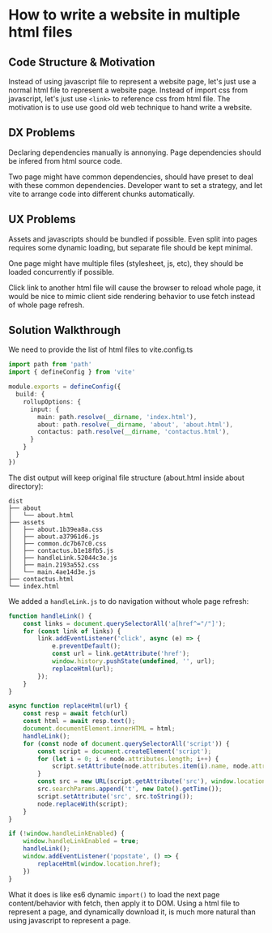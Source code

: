 # How to write a website in multiple html files

## Code Structure & Motivation

Instead of using javascript file to represent a website page, let's just use a normal html file to represent a website page.
Instead of import css from javascript, let's just use `<link>` to reference css from html file.
The motivation is to use use good old web technique to hand write a website.

## DX Problems

Declaring dependencies manually is annonying. Page dependencies should be infered from html source code.

Two page might have common dependencies, should have preset to deal with these common dependencies. Developer want to set a strategy, and let vite to arrange code into different chunks automatically. 

## UX Problems

Assets and javascripts should be bundled if possible. Even split into pages requires some dynamic loading, but separate file should be kept minimal.

One page might have multiple files (stylesheet, js, etc), they should be loaded concurrently if possible.

Click link to another html file will cause the browser to reload whole page, it would be nice to mimic client side rendering behavior to use fetch instead of whole page refresh.

## Solution Walkthrough

We need to provide the list of html files to vite.config.ts

```ts
import path from 'path'
import { defineConfig } from 'vite'

module.exports = defineConfig({
  build: {
    rollupOptions: {
      input: {
        main: path.resolve(__dirname, 'index.html'),
        about: path.resolve(__dirname, 'about', 'about.html'),
        contactus: path.resolve(__dirname, 'contactus.html'),
      }
    }
  }
})
```

The dist output will keep original file structure (about.html inside about directory):

```
dist
├── about
│   └── about.html
├── assets
│   ├── about.1b39ea8a.css
│   ├── about.a37961d6.js
│   ├── common.dc7b67c0.css
│   ├── contactus.b1e18fb5.js
│   ├── handleLink.52044c3e.js
│   ├── main.2193a552.css
│   └── main.4ae14d3e.js
├── contactus.html
└── index.html
```

We added a `handleLink.js` to do navigation without whole page refresh:

```ts
function handleLink() {
    const links = document.querySelectorAll('a[href^="/"]');
    for (const link of links) {
        link.addEventListener('click', async (e) => {
            e.preventDefault();
            const url = link.getAttribute('href');
            window.history.pushState(undefined, '', url);
            replaceHtml(url);
        });
    }
}

async function replaceHtml(url) {
    const resp = await fetch(url)
    const html = await resp.text();
    document.documentElement.innerHTML = html;
    handleLink();
    for (const node of document.querySelectorAll('script')) {
        const script = document.createElement('script');
        for (let i = 0; i < node.attributes.length; i++) {
            script.setAttribute(node.attributes.item(i).name, node.attributes.item(i).value);
        }
        const src = new URL(script.getAttribute('src'), window.location.href);
        src.searchParams.append('t', new Date().getTime());
        script.setAttribute('src', src.toString());
        node.replaceWith(script);
    }
}

if (!window.handleLinkEnabled) {
    window.handleLinkEnabled = true;
    handleLink();
    window.addEventListener('popstate', () => {
        replaceHtml(window.location.href);
    })
}
```

What it does is like es6 dynamic `import()` to load the next page content/behavior with fetch, then apply it to DOM. Using a html file to represent a page, and dynamically download it, is much more natural than using javascript to represent a page.